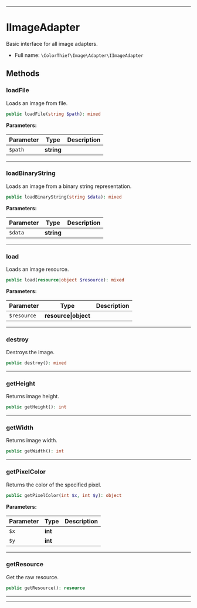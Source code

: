***

# IImageAdapter

Basic interface for all image adapters.



* Full name: `\ColorThief\Image\Adapter\IImageAdapter`



## Methods


### loadFile

Loads an image from file.

```php
public loadFile(string $path): mixed
```








**Parameters:**

| Parameter | Type | Description |
|-----------|------|-------------|
| `$path` | **string** |  |




***

### loadBinaryString

Loads an image from a binary string representation.

```php
public loadBinaryString(string $data): mixed
```








**Parameters:**

| Parameter | Type | Description |
|-----------|------|-------------|
| `$data` | **string** |  |




***

### load

Loads an image resource.

```php
public load(resource|object $resource): mixed
```








**Parameters:**

| Parameter | Type | Description |
|-----------|------|-------------|
| `$resource` | **resource&#124;object** |  |




***

### destroy

Destroys the image.

```php
public destroy(): mixed
```











***

### getHeight

Returns image height.

```php
public getHeight(): int
```











***

### getWidth

Returns image width.

```php
public getWidth(): int
```











***

### getPixelColor

Returns the color of the specified pixel.

```php
public getPixelColor(int $x, int $y): object
```








**Parameters:**

| Parameter | Type | Description |
|-----------|------|-------------|
| `$x` | **int** |  |
| `$y` | **int** |  |




***

### getResource

Get the raw resource.

```php
public getResource(): resource
```











***


***

